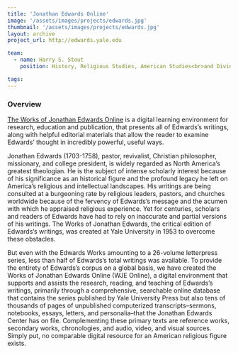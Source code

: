 ```yaml
---
title: 'Jonathan Edwards Online'
image: '/assets/images/projects/edwards.jpg'
thumbnail: '/assets/images/projects/edwards.jpg'
layout: archive
project_url: http://edwards.yale.edu

team:
  - name: Harry S. Stout
    position: History, Religious Studies, American Studies<br>and Divinity School

tags:
---
```


### Overview

[The Works of Jonathan Edwards Online](http://edwards.yale.edu) is a digital learning environment for research, education and publication, that presents all of Edwards’s writings, along with helpful editorial materials that allow the reader to examine Edwards’ thought in incredibly powerful, useful ways.

Jonathan Edwards (1703-1758), pastor, revivalist, Christian philosopher, missionary, and college president, is widely regarded as North America’s greatest theologian. He is the subject of intense scholarly interest because of his significance as an historical figure and the profound legacy he left on America’s religious and intellectual landscapes. His writings are being consulted at a burgeoning rate by religious leaders, pastors, and churches worldwide because of the fervency of Edwards’s message and the acumen with which he appraised religious experience. Yet for centuries, scholars and readers of Edwards have had to rely on inaccurate and partial versions of his writings. The Works of Jonathan Edwards, the critical edition of Edwards’s writings, was created at Yale University in 1953 to overcome these obstacles.

But even with the Edwards Works amounting to a 26-volume letterpress series, less than half of Edwards’s total writings was available. To provide the entirety of Edwards’s corpus on a global basis, we have created the Works of Jonathan Edwards Online (WJE Online), a digital environment that supports and assists the research, reading, and teaching of Edwards’s writings, primarily through a comprehensive, searchable online database that contains the series published by Yale University Press but also tens of thousands of pages of unpublished computerized transcripts–sermons, notebooks, essays, letters, and personalia–that the Jonathan Edwards Center has on file. Complementing these primary texts are reference works, secondary works, chronologies, and audio, video, and visual sources. Simply put, no comparable digital resource for an American religious figure exists.